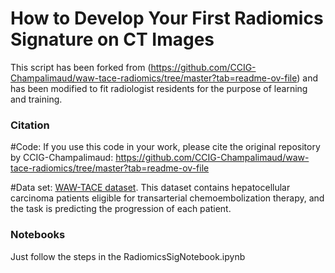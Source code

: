 # How to Develop Your First Radiomics Signature on CT Images

This script has been forked from (https://github.com/CCIG-Champalimaud/waw-tace-radiomics/tree/master?tab=readme-ov-file) and has been modified to fit radiologist residents for the purpose of learning and training.

### Citation

#Code: If you use this code in your work, please cite the original repository by CCIG-Champalimaud: https://github.com/CCIG-Champalimaud/waw-tace-radiomics/tree/master?tab=readme-ov-file

#Data set:  [WAW-TACE dataset](https://www.google.com/search?q=waw-tace&oq=WAW-tace&gs_lcrp=EgZjaHJvbWUqBggAEEUYOzIGCAAQRRg7MgYIARBFGD0yBggCEEUYOzIGCAMQRRg8MgYIBBBFGD3SAQc4OTNqMGoxqAIAsAIA&sourceid=chrome&ie=UTF-8). 
This dataset contains hepatocellular carcinoma patients eligible for transarterial chemoembolization therapy, and the task is predicting the progression of each patient.


### Notebooks
Just follow the steps in the RadiomicsSigNotebook.ipynb
